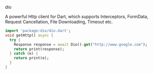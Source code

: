 dio

A powerful Http client for Dart, which supports Interceptors, FormData, Request Cancellation, File Downloading, Timeout etc.

```dart
import 'package:dio/dio.dart';
void getHttp() async {
  try {
    Response response = await Dio().get("http://www.google.com");
    return print(response);
  } catch (e) {
    return print(e);
  }
}
```